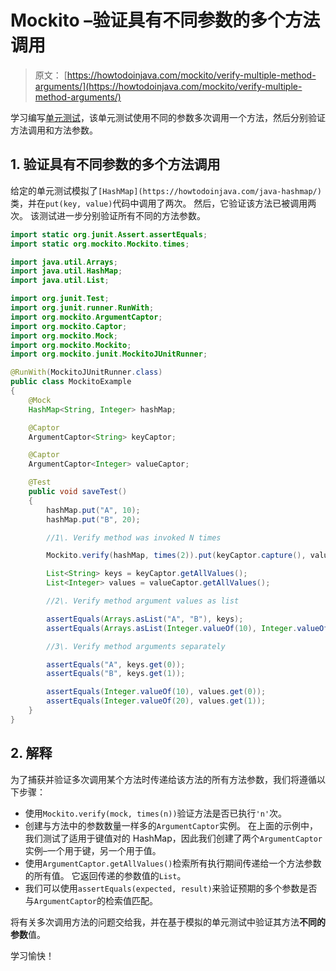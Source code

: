 # Mockito –验证具有不同参数的多个方法调用

> 原文： [https://howtodoinjava.com/mockito/verify-multiple-method-arguments/](https://howtodoinjava.com/mockito/verify-multiple-method-arguments/)

学习编写[单元测试](https://howtodoinjava.com/mockito/junit-mockito-example/)，该单元测试使用不同的参数多次调用一个方法，然后分别验证方法调用和方法参数。

## 1\. 验证具有不同参数的多个方法调用

给定的单元测试模拟了`[HashMap](https://howtodoinjava.com/java-hashmap/)`类，并在`put(key, value)`代码中调用了两次。 然后，它验证该方法已被调用两次。 该测试进一步分别验证所有不同的方法参数。

```java
import static org.junit.Assert.assertEquals;
import static org.mockito.Mockito.times;

import java.util.Arrays;
import java.util.HashMap;
import java.util.List;

import org.junit.Test;
import org.junit.runner.RunWith;
import org.mockito.ArgumentCaptor;
import org.mockito.Captor;
import org.mockito.Mock;
import org.mockito.Mockito;
import org.mockito.junit.MockitoJUnitRunner;

@RunWith(MockitoJUnitRunner.class)
public class MockitoExample 
{
	@Mock
	HashMap<String, Integer> hashMap;

	@Captor
	ArgumentCaptor<String> keyCaptor;

	@Captor
	ArgumentCaptor<Integer> valueCaptor;

	@Test
	public void saveTest() 
	{
		hashMap.put("A", 10);
		hashMap.put("B", 20);

		//1\. Verify method was invoked N times

		Mockito.verify(hashMap, times(2)).put(keyCaptor.capture(), valueCaptor.capture());

		List<String> keys = keyCaptor.getAllValues();
		List<Integer> values = valueCaptor.getAllValues();

		//2\. Verify method argument values as list

		assertEquals(Arrays.asList("A", "B"), keys);
		assertEquals(Arrays.asList(Integer.valueOf(10), Integer.valueOf(20)), values);

		//3\. Verify method arguments separately

		assertEquals("A", keys.get(0));
		assertEquals("B", keys.get(1));

		assertEquals(Integer.valueOf(10), values.get(0));
		assertEquals(Integer.valueOf(20), values.get(1));
	}
}

```

## 2\. 解释

为了捕获并验证多次调用某个方法时传递给该方法的所有方法参数，我们将遵循以下步骤：

*   使用`Mockito.verify(mock, times(n))`验证方法是否已执行`'n'`次。
*   创建与方法中的参数数量一样多的`ArgumentCaptor`实例。 在上面的示例中，我们测试了适用于键值对的 HashMap，因此我们创建了两个`ArgumentCaptor`实例–一个用于键，另一个用于值。
*   使用`ArgumentCaptor.getAllValues()`检索所有执行期间传递给一个方法参数的所有值。 它返回传递的参数值的`List`。
*   我们可以使用`assertEquals(expected, result)`来验证预期的多个参数是否与`ArgumentCaptor`的检索值匹配。

将有关多次调用方法的问题交给我，并在基于模拟的单元测试中验证其方法**不同的参数**值。

学习愉快！